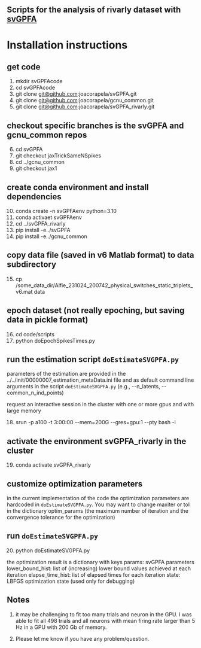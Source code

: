 Scripts for the analysis of rivarly dataset with [svGPFA](https://github.com/joacorapela/svGPFA)
------------------------------------------------------------------------------------------------

# Installation instructions

## get code
01. mkdir svGPFAcode
02. cd svGPFAcode
03. git clone git@github.com:joacorapela/svGPFA.git
04. git clone git@github.com:joacorapela/gcnu_common.git
05. git clone git@github.com:joacorapela/svGPFA_rivarly.git

## checkout specific branches is the svGPFA and gcnu_common repos
06. cd svGPFA
07. git checkout jaxTrickSameNSpikes
08. cd ../gcnu_common
09. git checkout jax1

## create conda environment and install dependencies
10. conda create -n svGPFAenv python=3.10
11. conda activaet svGPFAenv
12. cd ../svGPFA_rivarly
13. pip install -e../svGPFA
14. pip install -e../gcnu_common

## copy data file (saved in v6 Matlab format) to data subdirectory
15. cp /some_data_dir/Alfie_231024_200742_physical_switches_static_triplets_v6.mat data

## epoch dataset (not really epoching, but saving data in pickle format)
16. cd code/scripts
17. python doEpochSpikesTimes.py

## run the estimation script `doEstimateSVGPFA.py`

parameters of the estimation are provided in the ../../init/00000007_estimation_metaData.ini file
and as default command line arguments in the script `doEstimateSVGPFA.py`
(e.g., --n_latents, --common_n_ind_points)

request an interactive session in the cluster with one or more gpus and with large memory

18. srun -p a100 -t 3:00:00 --mem=200G --gres=gpu:1 --pty bash -i

## activate the environment svGPFA_rivarly in the cluster
19. conda activate svGPFA_rivarly

## customize optimization parameters

in the current implementation of the code the optimization parameters are hardcoded in
`doEstimateSVGPFA.py`. You may want to change maxiter or tol in the dictionary optim_params
(the maximum number of iteration and the convergence tolerance for the optimization)

## run `doEstimateSVGPFA.py`
20. python doEstimateSVGPFA.py

the optimization result is a dictionary with keys
params: svGPFA parameters
lower_bound_hist: list of (increasing) lower bound values achieved at each iteration
elapse_time_hist: list of elapsed times for each iteration
state: LBFGS optimization state (used only for debugging)

## Notes

1. it may be challenging to fit too many trials and neuron in the GPU. I was able to fit all 498 trials and all neurons with mean firing rate larger than 5 Hz in a GPU with 200 Gb of memory.

2. Please let me know if you have any problem/question.

